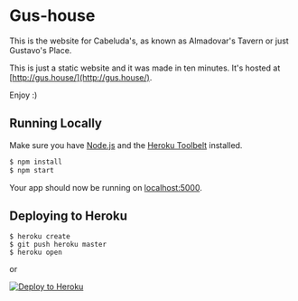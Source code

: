 # Gus-house

This is the website for Cabeluda's, as known as Almadovar's Tavern or just Gustavo's Place.

This is just a static website and it was made in ten minutes. It's hosted at [http://gus.house/](http://gus.house/).

Enjoy :)

## Running Locally

Make sure you have [Node.js](http://nodejs.org/) and the [Heroku Toolbelt](https://toolbelt.heroku.com/) installed.

```sh
$ npm install
$ npm start
```

Your app should now be running on [localhost:5000](http://localhost:5000/).

## Deploying to Heroku

```
$ heroku create
$ git push heroku master
$ heroku open
```
or

[![Deploy to Heroku](https://www.herokucdn.com/deploy/button.png)](https://heroku.com/deploy)
